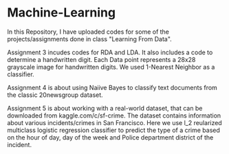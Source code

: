 # Machine-Learning

In this Repository, I have uploaded codes for some of the projects/assignments done in class "Learning From Data".

Assignment 3 incudes codes for RDA and LDA.
  It also includes a code to determine a handwritten digit. Each Data point represents a 28x28 grayscale image for handwritten digits.
  We used 1-Nearest Neighbor as a classifier.
  
Assignment 4 is about using Naiive Bayes to classify text documents from the classic 20newsgroup dataset.

Assignment 5 is about working with a real-world dataset, that can be downloaded from kaggle.com/c/sf-crime. The dataset contains information about various incidents/crimes in San Francisco. Here we use l_2 reularized multiclass logistic regression classifier to predict the type of a crime based on the hour of day, day of the week and Police department district of the incident. 
